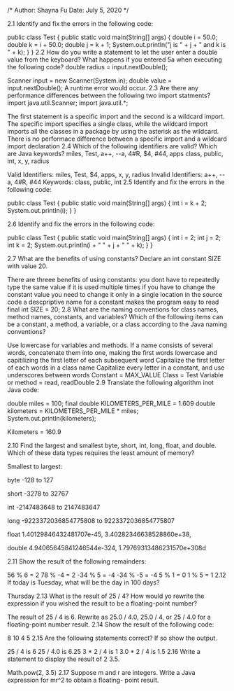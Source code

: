 /* Author: Shayna Fu Date: July 5, 2020 */

2.1 Identify and fix the errors in the following code:

public class Test { public static void main(String[] args) { double i = 50.0; double k = i + 50.0; double j = k + 1; System.out.println("j is " + j + " and k is " + k); } }
2.2 How do you write a statement to let the user enter a double value from the keyboard? What happens if you entered 5a when executing the following code? double radius = input.nextDouble();

Scanner input = new Scanner(System.in); double value = input.nextDouble();
A runtime error would occur.
2.3 Are there any performance differences between the following two import statments? import java.util.Scanner; import java.util.*;

The first statement is a specific import and the second is a wildcard import. The specific import specifies a single class, while the wildcard import imports all the classes in a package by using the asterisk as the wildcard.
There is no performace difference between a specific import and a wildcard import declaration
2.4 Which of the following identifiers are valid? Which are Java keywords? miles, Test, a++, --a, 4#R, $4, #44, apps class, public, int, x, y, radius

Valid Identifiers: miles, Test, $4, apps, x, y, radius
Invalid Identifiers: a++, --a, 4#R, #44
Keywords: class, public, int
2.5 Identify and fix the errors in the following code:

public class Test { public static void main(String[] args) { int i = k + 2; System.out.println(i); } }

2.6 Identify and fix the errors in the following code:

public class Test { public static void main(String[] args) { int i = 2; int j = 2; int k = 2; System.out.println(i + " " + j + " " + k); } }

2.7 What are the benefits of using constants? Declare an int constant SIZE with value 20.

There are threee benefits of using constants:
you dont have to repeatedly type the same value if it is used multiple times
if you have to change the constant value you need to change it only in a single location in the source code
a descpriptive name for a constant makes the program easy to read
final int SIZE = 20;
2.8 What are the naming conventions for class names, method names, constants, and variables? Which of the following items can be a constant, a method, a variable, or a class according to the Java naming conventions?

Use lowercase for variables and methods. If a name consists of several words, concatenate them into one, making the first words lowercase and capitilizing the first letter of each subsequent word
Capitalize the first letter of each words in a class name
Capitalize every letter in a constant, and use underscores between words
Constant = MAX_VALUE
Class = Test
Variable or method = read, readDouble
2.9 Translate the following algorithm inot Java code:

double miles = 100; final double KILOMETERS_PER_MILE = 1.609 double kilometers = KILOMETERS_PER_MILE * miles; System.out.println(kilometers);

Kilometers = 160.9

2.10 Find the largest and smallest byte, short, int, long, float, and double. Which of these data types requires the least amount of memory?

Smallest to largest:

byte -128 to 127

short -3278 to 32767

int -2147483648 to 2147483647

long -9223372036854775808 to 9223372036854775807

float 1.40129846432481707e-45, 3.40282346638528860e+38,

double 4.94065645841246544e-324, 1.79769313486231570e+308d

2.11 Show the result of the following remainders:

56 % 6 = 2
78 % -4 = 2
-34 % 5 = -4
-34 % -5 = -4
5 % 1 = 0
1 % 5 = 1
2.12 If today is Tuesday, what will be the day in 100 days?

Thursday
2.13 What is the result of 25 / 4? How would yo rewrite the expression if you wished the result to be a floating-point number?

The result of 25 / 4 is 6.
Rewrite as 25.0 / 4.0, 25.0 / 4, or 25 / 4.0 for a floating-point number result.
2.14 Show the result of the following code:

8 10 4 5 2.15 Are the following statements correct? If so show the output.

25 / 4 is 6 25 / 4.0 is 6.25 3 * 2 / 4 is 1 3.0 * 2 / 4 is 1.5
2.16 Write a statement to display the result of 2 3.5.

Math.pow(2, 3.5)
2.17 Suppose m and r are integers. Write a Java expression for mr^2 to obtain a floating- point result.
